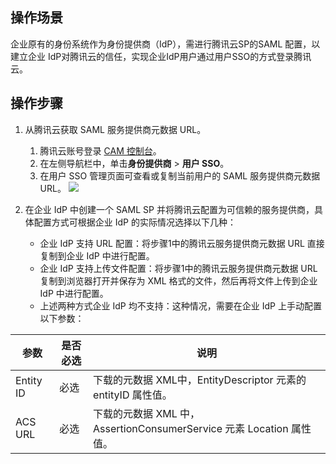 ##  操作场景
企业原有的身份系统作为身份提供商（IdP），需进行腾讯云SP的SAML 配置，以建立企业 IdP对腾讯云的信任，实现企业IdP用户通过用户SSO的方式登录腾讯云。

## 操作步骤
1. 从腾讯云获取 SAML 服务提供商元数据 URL。
	1. 腾讯云账号登录 [CAM 控制台](https://console.cloud.tencent.com/cam/overview)。
	2. 在左侧导航栏中，单击**身份提供商** > **用户 SSO**。
	3. 在用户 SSO 管理页面可查看或复制当前用户的 SAML 服务提供商元数据 URL。
	![](https://main.qcloudimg.com/raw/2815a55ac558184ed8a088930544ac7d.jpg)
	
2. 在企业 IdP 中创建一个 SAML SP 并将腾讯云配置为可信赖的服务提供商，具体配置方式可根据企业 IdP 的实际情况选择以下几种：
	- 企业 IdP 支持 URL 配置：将步骤1中的腾讯云服务提供商元数据 URL 直接复制到企业 IdP 中进行配置。
	- 企业 IdP 支持上传文件配置：将步骤1中的腾讯云服务提供商元数据 URL 复制到浏览器打开并保存为 XML 格式的文件，然后再将文件上传到企业 IdP 中进行配置。
	- 上述两种方式企业 IdP 均不支持：这种情况，需要在企业 IdP 上手动配置以下参数：
	
| 参数 | 是否必选 |说明 | 
|---------|---------|---------|
| Entity ID | 必选 |下载的元数据 XML中，EntityDescriptor 元素的 entityID 属性值。
| ACS URL | 必选 |下载的元数据 XML 中，AssertionConsumerService 元素 Location 属性值。










